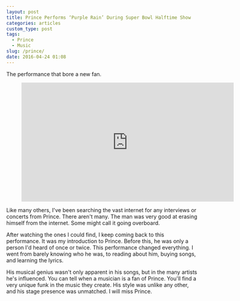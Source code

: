 ```yaml
---
layout: post
title: Prince Performs ‘Purple Rain’ During Super Bowl Halftime Show
categories: articles
custom_type: post
tags:
  - Prince
  - Music
slug: /prince/
date: 2016-04-24 01:08
---
```

The performance that bore a new fan.

<figure class="iframe-container"><iframe width="560" height="315" src="https://www.youtube.com/embed/CEFyP-Q7CVE" frameborder="0" allowfullscreen></iframe></figure>

Like many others, I've been searching the vast internet for any interviews or concerts from Prince. There aren't many. The man was very good at erasing himself from the internet. Some might call it going overboard.

After watching the ones I could find, I keep coming back to this performance. It was my introduction to Prince. Before this, he was only a person I'd heard of once or twice. This performance changed everything. I went from barely knowing who he was, to reading about him, buying songs, and learning the lyrics.

His musical genius wasn't only apparent in his songs, but in the many artists he's influenced. You can tell when a musician is a fan of Prince. You'll find a very unique funk in the music they create. His style was unlike any other, and his stage presence was unmatched. I will miss Prince.
